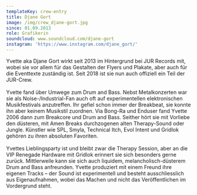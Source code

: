 ```yaml
---
templateKey: crew-entry
title: Djane Gort
image: /img/crew_djane-gort.jpg
since: 01.09.2013
role: Grafikerin
soundcloud: www.soundcloud.com/djane-gort
instagram: 'https://www.instagram.com/djane_gort/'
---
```

Yvette aka Djane Gort wirkt seit 2013 im Hintergrund bei JUR Records mit, wobei sie vor allem für das Gestalten der Flyers und Plakate, aber auch für die Eventtexte zuständig ist. Seit 2018 ist sie nun auch offiziell ein Teil der JUR-Crew. \
\
Yvette fand über Umwege zum Drum and Bass. Nebst Metalkonzerten war sie als Noise-/Industrial-Fan auch oft auf experimentellen elektronischen Musikfestivals anzutreffen. Ihr gefiel schon immer der Breakbeat, sie konnte ihn aber keinem Musikstil zuordnen. Via Bong-Ra und Enduser fand Yvette 2006 dann zum Breakcore und Drum and Bass. Seither hört sie mit Vorliebe den düsteren, mit Amen Breaks durchzogenen alten Therapy-Sound oder Jungle. Künstler wie SPL, Smyla, Technical Itch, Evol Intent und Gridlok gehören zu ihren absoluten Favoriten. \
\
Yvettes Lieblingsparty ist und bleibt zwar die Therapy Session, aber an die VIP Renegade Hardware mit Gridlok erinnert sie sich besonders gerne zurück. Mittlerweile kann sie sich auch liquidem, melancholisch-düsterem Drum and Bass anfreunden. Yvette produziert mit einem Freund ihre eigenen Tracks – der Sound ist experimentell und besteht ausschliesslich aus Eigenaufnahmen, wobei das Machen und nicht das Veröffentlichen im Vordergrund steht.

